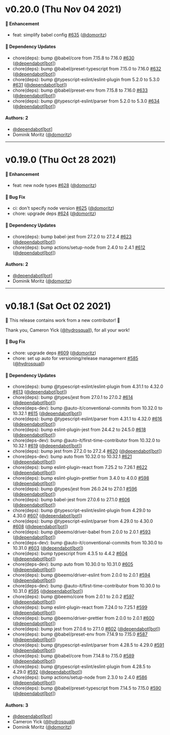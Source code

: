 # v0.20.0 (Thu Nov 04 2021)

#### 🚀 Enhancement

- feat: simplify babel config [#635](https://github.com/vega/vega-lite-dev-config/pull/635) ([@domoritz](https://github.com/domoritz))

#### 🔩 Dependency Updates

- chore(deps): bump @babel/core from 7.15.8 to 7.16.0 [#630](https://github.com/vega/vega-lite-dev-config/pull/630) ([@dependabot[bot]](https://github.com/dependabot[bot]))
- chore(deps): bump @babel/preset-typescript from 7.15.0 to 7.16.0 [#632](https://github.com/vega/vega-lite-dev-config/pull/632) ([@dependabot[bot]](https://github.com/dependabot[bot]))
- chore(deps): bump @typescript-eslint/eslint-plugin from 5.2.0 to 5.3.0 [#631](https://github.com/vega/vega-lite-dev-config/pull/631) ([@dependabot[bot]](https://github.com/dependabot[bot]))
- chore(deps): bump @babel/preset-env from 7.15.8 to 7.16.0 [#633](https://github.com/vega/vega-lite-dev-config/pull/633) ([@dependabot[bot]](https://github.com/dependabot[bot]))
- chore(deps): bump @typescript-eslint/parser from 5.2.0 to 5.3.0 [#634](https://github.com/vega/vega-lite-dev-config/pull/634) ([@dependabot[bot]](https://github.com/dependabot[bot]))

#### Authors: 2

- [@dependabot[bot]](https://github.com/dependabot[bot])
- Dominik Moritz ([@domoritz](https://github.com/domoritz))

---

# v0.19.0 (Thu Oct 28 2021)

#### 🚀 Enhancement

- feat: new node types [#628](https://github.com/vega/vega-lite-dev-config/pull/628) ([@domoritz](https://github.com/domoritz))

#### 🐛 Bug Fix

- ci: don't specify node version [#625](https://github.com/vega/vega-lite-dev-config/pull/625) ([@domoritz](https://github.com/domoritz))
- chore: upgrade deps [#624](https://github.com/vega/vega-lite-dev-config/pull/624) ([@domoritz](https://github.com/domoritz))

#### 🔩 Dependency Updates

- chore(deps): bump babel-jest from 27.2.0 to 27.2.4 [#623](https://github.com/vega/vega-lite-dev-config/pull/623) ([@dependabot[bot]](https://github.com/dependabot[bot]))
- chore(deps): bump actions/setup-node from 2.4.0 to 2.4.1 [#612](https://github.com/vega/vega-lite-dev-config/pull/612) ([@dependabot[bot]](https://github.com/dependabot[bot]))

#### Authors: 2

- [@dependabot[bot]](https://github.com/dependabot[bot])
- Dominik Moritz ([@domoritz](https://github.com/domoritz))

---

# v0.18.1 (Sat Oct 02 2021)

:tada: This release contains work from a new contributor! :tada:

Thank you, Cameron Yick ([@hydrosquall](https://github.com/hydrosquall)), for all your work!

#### 🐛 Bug Fix

- chore: upgrade deps [#609](https://github.com/vega/vega-lite-dev-config/pull/609) ([@domoritz](https://github.com/domoritz))
- chore: set up auto for versioning/release management [#585](https://github.com/vega/vega-lite-dev-config/pull/585) ([@hydrosquall](https://github.com/hydrosquall))

#### 🔩 Dependency Updates

- chore(deps): bump @typescript-eslint/eslint-plugin from 4.31.1 to 4.32.0 [#613](https://github.com/vega/vega-lite-dev-config/pull/613) ([@dependabot[bot]](https://github.com/dependabot[bot]))
- chore(deps): bump @types/jest from 27.0.1 to 27.0.2 [#614](https://github.com/vega/vega-lite-dev-config/pull/614) ([@dependabot[bot]](https://github.com/dependabot[bot]))
- chore(deps-dev): bump @auto-it/conventional-commits from 10.32.0 to 10.32.1 [#615](https://github.com/vega/vega-lite-dev-config/pull/615) ([@dependabot[bot]](https://github.com/dependabot[bot]))
- chore(deps): bump @typescript-eslint/parser from 4.31.1 to 4.32.0 [#616](https://github.com/vega/vega-lite-dev-config/pull/616) ([@dependabot[bot]](https://github.com/dependabot[bot]))
- chore(deps): bump eslint-plugin-jest from 24.4.2 to 24.5.0 [#618](https://github.com/vega/vega-lite-dev-config/pull/618) ([@dependabot[bot]](https://github.com/dependabot[bot]))
- chore(deps-dev): bump @auto-it/first-time-contributor from 10.32.0 to 10.32.1 [#619](https://github.com/vega/vega-lite-dev-config/pull/619) ([@dependabot[bot]](https://github.com/dependabot[bot]))
- chore(deps): bump jest from 27.2.0 to 27.2.4 [#620](https://github.com/vega/vega-lite-dev-config/pull/620) ([@dependabot[bot]](https://github.com/dependabot[bot]))
- chore(deps-dev): bump auto from 10.32.0 to 10.32.1 [#621](https://github.com/vega/vega-lite-dev-config/pull/621) ([@dependabot[bot]](https://github.com/dependabot[bot]))
- chore(deps): bump eslint-plugin-react from 7.25.2 to 7.26.1 [#622](https://github.com/vega/vega-lite-dev-config/pull/622) ([@dependabot[bot]](https://github.com/dependabot[bot]))
- chore(deps): bump eslint-plugin-prettier from 3.4.0 to 4.0.0 [#598](https://github.com/vega/vega-lite-dev-config/pull/598) ([@dependabot[bot]](https://github.com/dependabot[bot]))
- chore(deps): bump @types/jest from 26.0.24 to 27.0.1 [#596](https://github.com/vega/vega-lite-dev-config/pull/596) ([@dependabot[bot]](https://github.com/dependabot[bot]))
- chore(deps): bump babel-jest from 27.0.6 to 27.1.0 [#606](https://github.com/vega/vega-lite-dev-config/pull/606) ([@dependabot[bot]](https://github.com/dependabot[bot]))
- chore(deps): bump @typescript-eslint/eslint-plugin from 4.29.0 to 4.30.0 [#607](https://github.com/vega/vega-lite-dev-config/pull/607) ([@dependabot[bot]](https://github.com/dependabot[bot]))
- chore(deps): bump @typescript-eslint/parser from 4.29.0 to 4.30.0 [#608](https://github.com/vega/vega-lite-dev-config/pull/608) ([@dependabot[bot]](https://github.com/dependabot[bot]))
- chore(deps): bump @beemo/driver-babel from 2.0.0 to 2.0.1 [#593](https://github.com/vega/vega-lite-dev-config/pull/593) ([@dependabot[bot]](https://github.com/dependabot[bot]))
- chore(deps-dev): bump @auto-it/conventional-commits from 10.30.0 to 10.31.0 [#603](https://github.com/vega/vega-lite-dev-config/pull/603) ([@dependabot[bot]](https://github.com/dependabot[bot]))
- chore(deps): bump typescript from 4.3.5 to 4.4.2 [#604](https://github.com/vega/vega-lite-dev-config/pull/604) ([@dependabot[bot]](https://github.com/dependabot[bot]))
- chore(deps-dev): bump auto from 10.30.0 to 10.31.0 [#605](https://github.com/vega/vega-lite-dev-config/pull/605) ([@dependabot[bot]](https://github.com/dependabot[bot]))
- chore(deps): bump @beemo/driver-eslint from 2.0.0 to 2.0.1 [#594](https://github.com/vega/vega-lite-dev-config/pull/594) ([@dependabot[bot]](https://github.com/dependabot[bot]))
- chore(deps-dev): bump @auto-it/first-time-contributor from 10.30.0 to 10.31.0 [#595](https://github.com/vega/vega-lite-dev-config/pull/595) ([@dependabot[bot]](https://github.com/dependabot[bot]))
- chore(deps): bump @beemo/core from 2.0.1 to 2.0.2 [#597](https://github.com/vega/vega-lite-dev-config/pull/597) ([@dependabot[bot]](https://github.com/dependabot[bot]))
- chore(deps): bump eslint-plugin-react from 7.24.0 to 7.25.1 [#599](https://github.com/vega/vega-lite-dev-config/pull/599) ([@dependabot[bot]](https://github.com/dependabot[bot]))
- chore(deps): bump @beemo/driver-prettier from 2.0.0 to 2.0.1 [#600](https://github.com/vega/vega-lite-dev-config/pull/600) ([@dependabot[bot]](https://github.com/dependabot[bot]))
- chore(deps): bump jest from 27.0.6 to 27.1.0 [#602](https://github.com/vega/vega-lite-dev-config/pull/602) ([@dependabot[bot]](https://github.com/dependabot[bot]))
- chore(deps): bump @babel/preset-env from 7.14.9 to 7.15.0 [#587](https://github.com/vega/vega-lite-dev-config/pull/587) ([@dependabot[bot]](https://github.com/dependabot[bot]))
- chore(deps): bump @typescript-eslint/parser from 4.28.5 to 4.29.0 [#591](https://github.com/vega/vega-lite-dev-config/pull/591) ([@dependabot[bot]](https://github.com/dependabot[bot]))
- chore(deps): bump @babel/core from 7.14.8 to 7.15.0 [#589](https://github.com/vega/vega-lite-dev-config/pull/589) ([@dependabot[bot]](https://github.com/dependabot[bot]))
- chore(deps): bump @typescript-eslint/eslint-plugin from 4.28.5 to 4.29.0 [#592](https://github.com/vega/vega-lite-dev-config/pull/592) ([@dependabot[bot]](https://github.com/dependabot[bot]))
- chore(deps): bump actions/setup-node from 2.3.0 to 2.4.0 [#586](https://github.com/vega/vega-lite-dev-config/pull/586) ([@dependabot[bot]](https://github.com/dependabot[bot]))
- chore(deps): bump @babel/preset-typescript from 7.14.5 to 7.15.0 [#590](https://github.com/vega/vega-lite-dev-config/pull/590) ([@dependabot[bot]](https://github.com/dependabot[bot]))

#### Authors: 3

- [@dependabot[bot]](https://github.com/dependabot[bot])
- Cameron Yick ([@hydrosquall](https://github.com/hydrosquall))
- Dominik Moritz ([@domoritz](https://github.com/domoritz))
